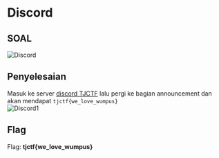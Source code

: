 # Discord

## SOAL
![Discord](https://user-images.githubusercontent.com/26424136/82996615-6c5a8480-a02f-11ea-8bdf-2505f652e7ea.PNG)

## Penyelesaian
Masuk ke server [discord TJCTF](https://discord.com/invite/w5xapGP) lalu pergi ke bagian announcement dan akan mendapat `tjctf{we_love_wumpus}` <br />
![Discord1](https://user-images.githubusercontent.com/26424136/83100154-69b46980-a0d9-11ea-8265-1753aacc25b8.PNG)

## Flag
Flag: <b>tjctf{we_love_wumpus}</b>
